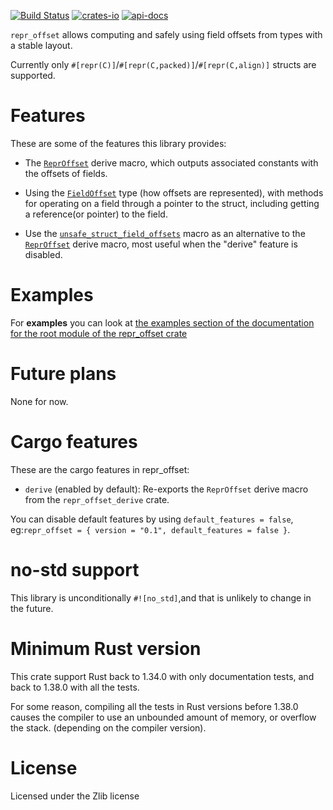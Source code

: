 [![Build Status](https://travis-ci.org/rodrimati1992/repr_offset_crates.svg?branch=master)](https://travis-ci.org/rodrimati1992/repr_offset_crates)
[![crates-io](https://img.shields.io/crates/v/repr_offset.svg)](https://crates.io/crates/repr_offset)
[![api-docs](https://docs.rs/repr_offset/badge.svg)](https://docs.rs/repr_offset/0.0.1)



`repr_offset` allows computing and safely using field offsets from types with a stable layout.

Currently only `#[repr(C)]`/`#[repr(C,packed)]`/`#[repr(C,align)]` structs are supported.

# Features

These are some of the features this library provides:

- The [`ReprOffset`] derive macro, which outputs associated constants with the
offsets of fields.<br>

- Using the [`FieldOffset`] type (how offsets are represented),
with methods for operating on a field through a pointer to the struct,
including getting a reference(or pointer) to the field.

- Use the [`unsafe_struct_field_offsets`] macro as an alternative to the
[`ReprOffset`] derive macro, most useful when the "derive" feature is disabled.


# Examples 

For **examples** you can look at
[the examples section of the documentation for the root module of the repr_offset crate
](https://docs.rs/repr_offset/*/repr_offset/index.html#root-mod-examples)

# Future plans

None for now.

# Cargo features

These are the cargo features in repr_offset:

- `derive` (enabled by default): 
Re-exports the `ReprOffset` derive macro from the `repr_offset_derive` crate.


You can disable default features by using `default_features = false`,
eg:`repr_offset = { version = "0.1", default_features = false }`.

# no-std support

This library is unconditionally `#![no_std]`,and that is unlikely to change in the future.

# Minimum Rust version

This crate support Rust back to 1.34.0 with only documentation tests,
and back to 1.38.0 with all the tests.

For some reason, compiling all the tests in Rust versions before 1.38.0 causes the
compiler to use an unbounded amount of memory, or overflow the stack.
(depending on the compiler version).

# License

Licensed under the Zlib license

[`ReprOffset`]:
https://docs.rs/repr_offset/*/repr_offset/docs/repr_offset_macro/index.html

[`unsafe_struct_field_offsets`]:
https://docs.rs/repr_offset/*/repr_offset/macro.unsafe_struct_field_offsets.html

[`FieldOffset`]: 
https://docs.rs/repr_offset/*/repr_offset/struct.FieldOffset.html





